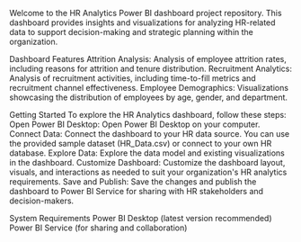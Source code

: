 Welcome to the HR Analytics Power BI dashboard project repository. This dashboard provides insights and visualizations for analyzing HR-related data to support decision-making and strategic planning within the organization.

Dashboard Features
Attrition Analysis: Analysis of employee attrition rates, including reasons for attrition and tenure distribution.
Recruitment Analytics: Analysis of recruitment activities, including time-to-fill metrics and recruitment channel effectiveness.
Employee Demographics: Visualizations showcasing the distribution of employees by age, gender, and department.

Getting Started
To explore the HR Analytics dashboard, follow these steps:
Open Power BI Desktop: Open Power BI Desktop on your computer.
Connect Data: Connect the dashboard to your HR data source. You can use the provided sample dataset (HR_Data.csv) or connect to your own HR database.
Explore Data: Explore the data model and existing visualizations in the dashboard.
Customize Dashboard: Customize the dashboard layout, visuals, and interactions as needed to suit your organization's HR analytics requirements.
Save and Publish: Save the changes and publish the dashboard to Power BI Service for sharing with HR stakeholders and decision-makers.

System Requirements
Power BI Desktop (latest version recommended)
Power BI Service (for sharing and collaboration)

